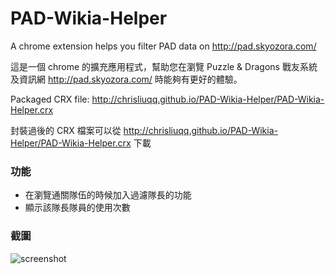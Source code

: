 PAD-Wikia-Helper
================

A chrome extension helps you filter PAD data on http://pad.skyozora.com/

這是一個 chrome 的擴充應用程式，幫助您在瀏覽 Puzzle & Dragons 戰友系統及資訊網 http://pad.skyozora.com/ 時能夠有更好的體驗。

Packaged CRX file: <http://chrisliuqq.github.io/PAD-Wikia-Helper/PAD-Wikia-Helper.crx>

封裝過後的 CRX 檔案可以從 <http://chrisliuqq.github.io/PAD-Wikia-Helper/PAD-Wikia-Helper.crx> 下載

### 功能
* 在瀏覽通關隊伍的時候加入過濾隊長的功能
* 顯示該隊長隊員的使用次數

### 截圖

![screenshot](http://chrisliuqq.github.io/PAD-Wikia-Helper/screenshot.png)